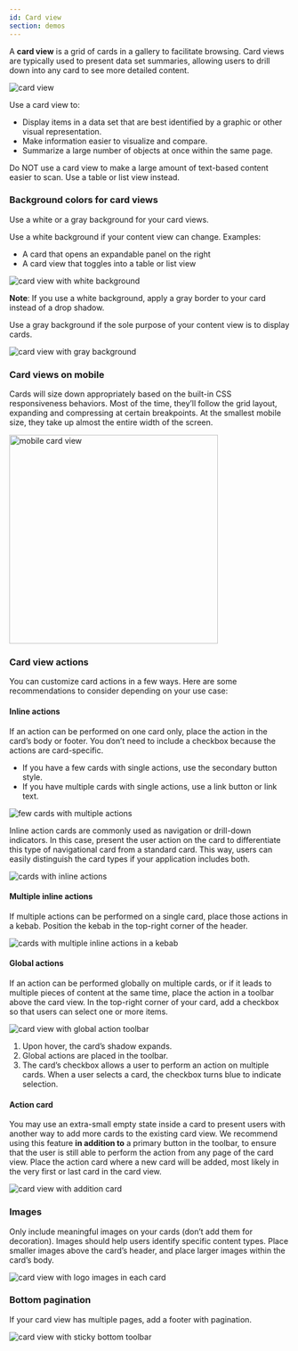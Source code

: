 ```yaml
---
id: Card view
section: demos
---
```



A **card view** is a grid of cards in a gallery to facilitate browsing. Card views are typically used to present data set summaries, allowing users to drill down into any card to see more detailed content.

<img src="./img/card-view.png" alt="card view" />

Use a card view to:
- Display items in a data set that are best identified by a graphic or other visual representation.
- Make information easier to visualize and compare.
- Summarize a large number of objects at once within the same page.

Do NOT use a card view to make a large amount of text-based content easier to scan. Use a table or list view instead.

### Background colors for card views
Use a white or a gray background for your card views.

Use a white background if your content view can change. Examples:
- A card that opens an expandable panel on the right
- A card view that toggles into a table or list view

<img src="./img/white-background.png" alt="card view with white background" /> 

**Note**: If you use a white background, apply a gray border to your card instead of a drop shadow.

Use a gray background if the sole purpose of your content view is to display cards.

<img src="./img/gray-background.png" alt="card view with gray background" />

### Card views on mobile
Cards will size down appropriately based on the built-in CSS responsiveness behaviors. Most of the time, they’ll follow the grid layout, expanding and compressing at certain breakpoints. At the smallest mobile size, they take up almost the entire width of the screen.

<img src="./img/mobile-cards.png" alt="mobile card view" width="375"/>

### Card view actions
You can customize card actions in a few ways. Here are some recommendations to consider depending on your use case:

#### Inline actions
If an action can be performed on one card only, place the action in the card’s body or footer. You don’t need to include a checkbox because the actions are card-specific.

- If you have a few cards with single actions, use the secondary button style.
- If you have multiple cards with single actions, use a link button or link text.

<img src="./img/few-multiple-actions.png" alt="few cards with multiple actions" />  

Inline action cards are commonly used as navigation or drill-down indicators. In this case, present the user action on the card to differentiate this type of navigational card from a standard card. This way, users can easily distinguish the card types if your application includes both.   

<img src="./img/inline-actions.png" alt="cards with inline actions" />

#### Multiple inline actions
If multiple actions can be performed on a single card, place those actions in a kebab. Position the kebab in the top-right corner of the header.

<img src="./img/multiple-inline.png" alt="cards with multiple inline actions in a kebab" />

#### Global actions
If an action can be performed globally on multiple cards, or if it leads to multiple pieces of content at the same time, place the action in a toolbar above the card view. In the top-right corner of your card, add a checkbox so that users can select one or more items.

<img src="./img/global-actions.png" alt="card view with global action toolbar" />

1. Upon hover, the card’s shadow expands.
2. Global actions are placed in the toolbar.
3. The card’s checkbox allows a user to perform an action on multiple cards. When a user selects a card, the checkbox turns blue to indicate selection.

#### Action card
You may use an extra-small empty state inside a card to present users with another way to add more cards to the existing card view. We recommend using this feature **in addition to** a primary button in the toolbar, to ensure that the user is still able to perform the action from any page of the card view. Place the action card where a new card will be added, most likely in the very first or last card in the card view.

<img src="./img/add-card-empty-state.png" alt="card view with addition card" />


### Images
Only include meaningful images on your cards (don’t add them for decoration). Images should help users identify specific content types. Place smaller images above the card’s header, and place larger images within the card’s body.

<img src="./img/card-images.png" alt="card view with logo images in each card" />

### Bottom pagination
If your card view has multiple pages, add a footer with pagination.

<img src="./img/card-view-sticky-toolbar.png" alt="card view with sticky bottom toolbar" />
